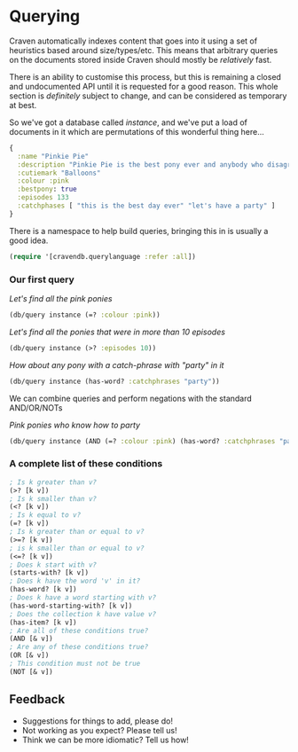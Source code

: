 # Querying

Craven automatically indexes content that goes into it using a set of heuristics based around size/types/etc. This means that arbitrary queries on the documents stored inside Craven should mostly be *relatively* fast.

There is an ability to customise this process, but this is remaining a closed and undocumented API until it is requested for a good reason. This whole section is *definitely* subject to change, and can be considered as temporary at best.

So we've got a database called *instance*, and we've put a load of documents in it which are permutations of this wonderful thing here...

```clojure
{
  :name "Pinkie Pie"
  :description "Pinkie Pie is the best pony ever and anybody who disagrees better think that about Rainbow Dash instead"
  :cutiemark "Balloons"
  :colour :pink
  :bestpony: true
  :episodes 133
  :catchphases [ "this is the best day ever" "let's have a party" ]
}
```

There is a namespace to help build queries, bringing this in is usually a good idea.

```clojure
(require '[cravendb.querylanguage :refer :all])
```

### Our first query

*Let's find all the pink ponies*
```clojure
(db/query instance (=? :colour :pink))
```

*Let's find all the ponies that were in more than 10 episodes*
```clojure
(db/query instance (>? :episodes 10))
```

*How about any pony with a catch-phrase with "party" in it*
```clojure
(db/query instance (has-word? :catchphrases "party"))
```

We can combine queries and perform negations with the standard AND/OR/NOTs 

*Pink ponies who know how to party*
```clojure
(db/query instance (AND (=? :colour :pink) (has-word? :catchphrases "party")))
```

### A complete list of these conditions

```clojure
; Is k greater than v?
(>? [k v])
; Is k smaller than v?
(<? [k v]) 
; Is k equal to v?
(=? [k v]) 
; Is k greater than or equal to v?
(>=? [k v]) 
; is k smaller than or equal to v?
(<=? [k v]) 
; Does k start with v?
(starts-with? [k v]) 
; Does k have the word 'v' in it?
(has-word? [k v])
; Does k have a word starting with v?
(has-word-starting-with? [k v])
; Does the collection k have value v?
(has-item? [k v])
; Are all of these conditions true?
(AND [& v])
; Are any of these conditions true?
(OR [& v])
; This condition must not be true
(NOT [& v])
```

## Feedback

- Suggestions for things to add, please do!
- Not working as you expect? Please tell us!
- Think we can be more idiomatic? Tell us how!
